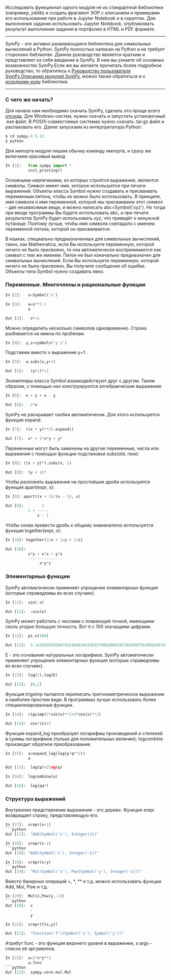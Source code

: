 Исследовать функционал одного модуля не из стандартной библиотеки (например, joblib) и создать фрагмент ЭОР с описанием и примерами его использования при работе в Jupyter Notebook и в скриптах. Для выполнения задания использовать Jupyter Notebook, опубликовать результат выполнения задания в портфолио в HTML и PDF формате.
***
*SymPy* - это активно развивающаяся библиотека для символьных вычислений в Python. SymPy полностью написан на Python и не требует сторонних библиотек. Данное руководство является кратким и представляет из себя введение в SymPy. В нем вы узнаете об основных возможностях SymPy.Если же вы желаете прочитать более подробное руководство, то обратитесь к [Руководству пользователя SymPy](http://www.asmeurer.com/sympy_doc/dev-py3k/guide.html),[Описанию модулей SymPy](http://www.asmeurer.com/sympy_doc/dev-py3k/modules/index.html), можно также обратиться и к [исходному коду](https://github.com/sympy/sympy/) библиотеки. 
***
### С чего же начать?
Для начала нам необходимо скачать SymPy, сделать это проще всего [отсюда](https://code.google.com/archive/p/sympy/). Для Windows-систем, нужно скачать и запустить установочный .exe файл. В POSIX-совместимых системах нужно скачать .tar.gz файл и распаковать его. Далее запускаем из интерпретатора Python:
```python
$ cd sympy-0.5.12
$ python
```
Для импорта модуля пишем обычну команду импорта, и сразу же включаем красивый вывод
```python
In [1]:   from sympy import *
          init_printing()
```
Основными кирпичиками, из которых строятся выражения, являются символы. Символ имеет имя, которое используется при печати выражений. Объекты класса Symbol нужно создавать и присваивать переменным питона, чтобы их можно было использовать. В принципе, имя символа и имя переменной, которой мы присваиваем этот символ - две независимые вещи, и можно написать abc=Symbol('xyz'). Но тогда при вводе программы Вы будете использовать abc, а при печати результатов SymPy будет использовать xyz, что приведёт к ненужной путанице. Поэтому лучше, чтобы имя символа совпадало с именем переменной питона, которой он присваивается.

В языках, специально предназначенных для символьных вычислений, таких, как Mathematica, если Вы используете переменную, которой ничего не было присвоено, то она автоматически воспринимается как символ с тем же именем. Питон не был изначально предназначен для символьных вычислений. Если Вы используете переменную, которой ничего не было присвоено, Вы получите сообщение об ошибке. Объекты типа Symbol нужно создавать явно.
### Переменные. Многочлены и рациональные функции
```python
In [2]:   x=Symbol('x')
```
```python
In [3]:   a=x**2-1
          a
```
```python
Out [3]:   x²−1
```
Можно определить несколько символов одновременно. Строка разбивается на имена по пробелам.
```python
In [4]:  y,z=symbols('y z')
```
Подставим вместо  x  выражение  y+1 .
```python
In [5]:  a.subs(x,y+1)
```
```python
Out [5]:   (y+1)²−1
```
Экземпляры класса Symbol взаимодействуют друг с другом. Таким образом, с помощью них конструируются алгебраические выражения:
```python
In [6]:  x + y + x - y
```
```python
Out [6]:   2*x
```
SymPy не раскрывает скобки автоматически. Для этого используется функция expand.
```python
In [7]:  ((x + y)**2).expand()
```
```python
Out [7]:  x² + 2*x*y + y²
```
Переменные могут быть заменены на другие переменные, числа или выражения с помощью функции подстановки subs(old, new):
```python
In [8]: ((x + y)²).subs(x, 1)
```
```python
Out [8]:  (y + 1)²
```
Чтобы разложить выражение на простейшие дроби используется функция apart(expr, x):
```python
In [9]: apart((x + 1)/(x - 1), x)
```
```python
Out [9]:        2
          1 + -----
              x - 1
```
Чтобы снова привести дробь к общему знаменателю используется функция together(expr, x):
```python
In [10]: together(1/x + 1/y + 1/z)
```
```python
Out [10]:        
          x*y + x*z + y*z
          ---------------
               x*y*z
```
### Элементарные функции

SymPy автоматически применяет упрощения элементарных функция (которые справедливы во всех случаях).
```python
In [11]:  sin(-x)
```
```python
Out [11]:  −sin(x)
```
SymPy может работать с числами с плавающей точкой, имеющими сколь угодно большую точность. Вот  π  с 100 значащими цифрами.
```python
In [12]:  pi.n(100)
```
```python
Out [12]:  3.141592653589793238462643383279502884197169399375105820974944592307816406286208998628034825342117068
```
E - это основание натуральных логарифмов.
SymPy автоматически применяет упрощения элементарных функция (которые справедливы во всех случаях).
```python
In [13]:  log(1),log(E)
```
```python
Out [13]:  (0,1)
```
Функция trigsimp пытается переписать тригонометрическое выражение в наиболее простом виде. В программах лучше использовать более специализированные функции.
```python
In [14]:  rigsimp(2*sin(x)**2+3*cos(x)**2)
```
```python
Out [14]:  cos²(x)+2
```
Функция expand_log преобразует логарифмы произведений и степеней в суммы логарифмов (только для положительных величин); logcombine производит обратное преобразование.
```python
In [15]:  a=expand_log(log(p*q**2))
          a
```
```python
Out [15]:  log(p)+2log(q)
```
```python
In [16]:  logcombine(a)
```
```python
Out [16]:  log(pq²)
```
### Структура выражений
Внутреннее представление выражения - это дерево. Функция srepr возвращает строку, представляющую его.
```python
In [17]:  srepr(x+1)
```python
Out [17]:  "Add(Symbol('x'), Integer(1))"
```
```python
In [18]:  srepr(x-1)
```python
Out [18]: "Add(Symbol('x'), Integer(-1))"
```
```python
In [19]:  srepr(x/y)
```python
Out [19]:  "Mul(Symbol('x'), Pow(Symbol('y'), Integer(-1)))"
```
Вместо бинарных операций +, *, ** и т.д. можно использовать функции Add, Mul, Pow и т.д.
```python
In [20]:  Mul(x,Pow(y,-1))
```python
Out [20]:  x
           -
           y
```
```python
In [21]:  srepr(f(x,y))
```
```python
Out [21]:  "Function('f')(Symbol('x'), Symbol('y'))"
```
Атрибут func - это функция верхнего уровня в выражении, а args - список её аргументов.
```python
In [22]:  a=2*x*y**2
          a.func
```python
Out [22]:  sympy.core.mul.Mul
```
